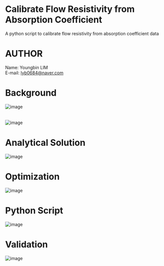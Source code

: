 # Calibrate Flow Resistivity from Absorption Coefficient
A python script to calibrate flow resistivity from absorption coefficient data

# AUTHOR
Name: Youngbin LIM <br>
E-mail: lyb0684@naver.com

# Background
![image](https://github.com/YB-LIM/Porous_Acoustic_FlowResistivity_from_Absorption_Coefficient/assets/105615106/5f9ecf53-87d1-4d1b-8003-b9ba9f609ce7)
<br>
<br>
<br>
![image](https://github.com/YB-LIM/Porous_Acoustic_FlowResistivity_from_Absorption_Coefficient/assets/105615106/a9a52933-33be-492d-880f-57d0dff07f01)

# Analytical Solution
![image](https://github.com/YB-LIM/Porous_Acoustic_FlowResistivity_from_Absorption_Coefficient/assets/105615106/1b4401ba-d794-4db9-8231-27a26c052aa5)

# Optimization
![image](https://github.com/YB-LIM/Porous_Acoustic_FlowResistivity_from_Absorption_Coefficient/assets/105615106/f3df641d-da59-4fe6-92f6-41bfc85d5fe4)

# Python Script
![image](https://github.com/YB-LIM/Porous_Acoustic_FlowResistivity_from_Absorption_Coefficient/assets/105615106/bbe05cf6-5254-4c5f-a822-cd66c3cfd6f1)


# Validation
![image](https://github.com/YB-LIM/Porous_Acoustic_FlowResistivity_from_Absorption_Coefficient/assets/105615106/049f6aa7-aa62-4c0a-a91f-c6a747cfec4b)
